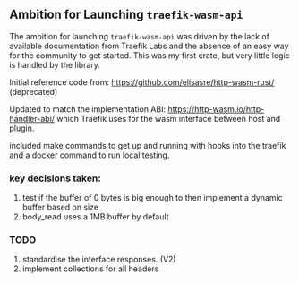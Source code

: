 ## Ambition for Launching `traefik-wasm-api`

The ambition for launching `traefik-wasm-api` was driven by the lack of available documentation from Traefik Labs and the absence of an easy way for the community to get started. This was my first crate, but very little logic is handled by the library.

Initial reference code from: https://github.com/elisasre/http-wasm-rust/ (deprecated)

Updated to match the implementation ABI: https://http-wasm.io/http-handler-abi/ which Traefik uses for the wasm interface between host and plugin.

included make commands to get up and running with hooks into the traefik and a docker command to run local testing.

### key decisions taken:

1. test if the buffer of 0 bytes is big enough to then implement a dynamic buffer based on size
2. body_read uses a 1MB buffer by default

### TODO

1. standardise the interface responses. (V2)
2. implement collections for all headers
